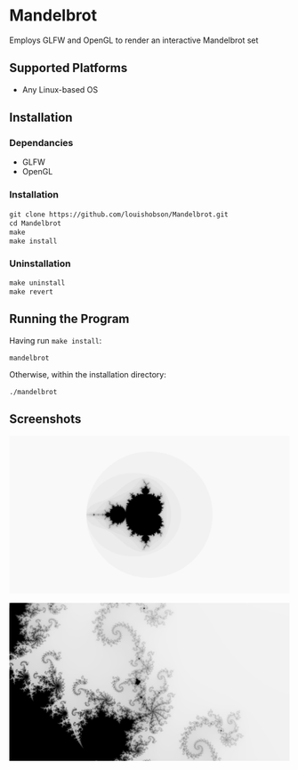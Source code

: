 # Mandelbrot #

Employs GLFW and OpenGL to render an interactive Mandelbrot set

## Supported Platforms ##

* Any Linux-based OS

## Installation ##

### Dependancies ###

* GLFW
* OpenGL

### Installation ###

```
git clone https://github.com/louishobson/Mandelbrot.git
cd Mandelbrot
make
make install
```

### Uninstallation ###

```
make uninstall
make revert
```

## Running the Program ##

Having run `make install`:

```
mandelbrot
```

Otherwise, within the installation directory:

```
./mandelbrot
```

## Screenshots ##

![Full Mandelbrot Set](scrot.png)

![Zoomed-in Mandelbrot Set](scrot2.png)